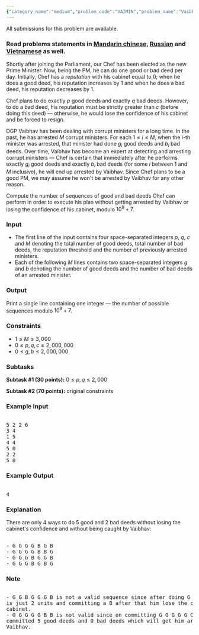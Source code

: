 ```yaml
---
{"category_name":"medium","problem_code":"VAIMIN","problem_name":"Vaibhav and Ministers","languages_supported":{"0":"C","1":"CPP14","2":"JAVA","3":"PYTH","4":"PYTH 3.5","5":"PYPY","6":"CS2","7":"PAS fpc","8":"PAS gpc","9":"RUBY","10":"PHP","11":"GO","12":"NODEJS","13":"HASK","14":"rust","15":"SCALA","16":"swift","17":"D","18":"PERL","19":"FORT","20":"WSPC","21":"ADA","22":"CAML","23":"ICK","24":"BF","25":"ASM","26":"CLPS","27":"PRLG","28":"ICON","29":"SCM qobi","30":"PIKE","31":"ST","32":"NICE","33":"LUA","34":"BASH","35":"NEM","36":"LISP sbcl","37":"LISP clisp","38":"SCM guile","39":"JS","40":"ERL","41":"TCL","42":"kotlin","43":"PERL6","44":"TEXT","45":"SCM chicken","46":"CLOJ","47":"COB","48":"FS"},"max_timelimit":1,"source_sizelimit":50000,"problem_author":"vaibhav18197","problem_tester":null,"date_added":"3-12-2017","tags":{"0":"april18","1":"combinatorics","2":"dynamic","3":"generalized","4":"medium","5":"vaibhav18197"},"editorial_url":"https://discuss.codechef.com/problems/VAIMIN","time":{"view_start_date":1523957400,"submit_start_date":1523957400,"visible_start_date":1523957400,"end_date":1735669800},"is_direct_submittable":false,"layout":"problem"}
---
```

<span class="solution-visible-txt">All submissions for this problem are available.</span><h3>Read problems statements in <a target="_blank" 
href="http://www.codechef.com/download/translated/APRIL18/mandarin/VAIMIN.pdf">Mandarin chinese</a>, <a target="_blank" 
href="http://www.codechef.com/download/translated/APRIL18/russian/VAIMIN.pdf">Russian</a> and <a target="_blank" 
href="http://www.codechef.com/download/translated/APRIL18/vietnamese/VAIMIN.pdf">Vietnamese</a> as well.</h3>

Shortly after joining the Parliament, our Chef has been elected as the new Prime Minister. Now, being the PM, he can do one good or bad deed per day. Initially, Chef has a *reputation* with his cabinet equal to $0$; when he does a good deed, his reputation increases by $1$ and when he does a bad deed, his reputation decreases by $1$.

Chef plans to do exactly $p$ good deeds and exactly $q$ bad deeds. However, to do a bad deed, his reputation must be strictly greater than $c$ (before doing this deed) — otherwise, he would lose the confidence of his cabinet and be forced to resign.

DGP Vaibhav has been dealing with corrupt ministers for a long time. In the past, he has arrested $M$ corrupt ministers. For each $1 \le i \le M$, when the $i$-th minister was arrested, that minister had done $g_i$ good deeds and $b_i$ bad deeds. Over time, Vaibhav has become an expert at detecting and arresting corrupt ministers — Chef is certain that immediately after he performs exactly $g_i$ good deeds and exactly $b_i$ bad deeds (for some $i$ between $1$ and $M$ inclusive), he will end up arrested by Vaibhav. Since Chef plans to be a good PM, we may assume he won't be arrested by Vaibhav for any other reason.

Compute the number of sequences of good and bad deeds Chef can perform in order to execute his plan without getting arrested by Vaibhav or losing the confidence of his cabinet, modulo $10^9 + 7$.

### Input
- The first line of the input contains four space-separated integers $p$, $q$, $c$ and $M$ denoting the total number of good deeds, total number of bad deeds, the reputation threshold and the number of previously arrested ministers.
- Each of the following $M$ lines contains two space-separated integers $g$ and $b$ denoting the number of good deeds and the number of bad deeds of an arrested minister.

### Output
Print a single line containing one integer — the number of possible sequences modulo $10^9 + 7$.

### Constraints
- $1 \le M \le 3,000$
- $0 \le p, q, c \le 2,000,000$
- $0 \le g, b \le 2,000,000$

### Subtasks

**Subtask #1 (30 points):** $0 \le p, q \le 2,000$

**Subtask #2 (70 points):** original constraints

### Example Input
<pre><tt>
5 2 2 6
3 4
1 5
4 4
5 0
2 2
5 0
</tt></pre>

### Example Output
<pre><tt>
4
</tt></pre>

### Explanation

There are only 4 ways to do 5 good and 2 bad deeds without losing the cabinet's confidence and without being caught by Vaibhav:
<pre><tt>
- G G G G B G B
- G G G G B B G
- G G G B G G B
- G G G B G B G
</tt></pre>

### Note

<pre><tt>
- G G B G G G B is not a valid sequence since after doing G G his reputation
is just 2 units and committing a B after that him lose the confidence of the
cabinet.
- G G G G G B B is not valid since on committing G G G G G Chef will have
committed 5 good deeds and 0 bad deeds which will get him arrested by
Vaibhav.  
</tt></pre>
